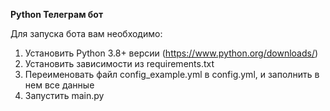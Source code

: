 **Python Телеграм бот**

Для запуска бота вам необходимо:

1. Установить Python 3.8+ версии (https://www.python.org/downloads/)
2. Установить зависимости из requirements.txt
3. Переименовать файл config_example.yml в config.yml, и заполнить в нем все данные
4. Запустить main.py
